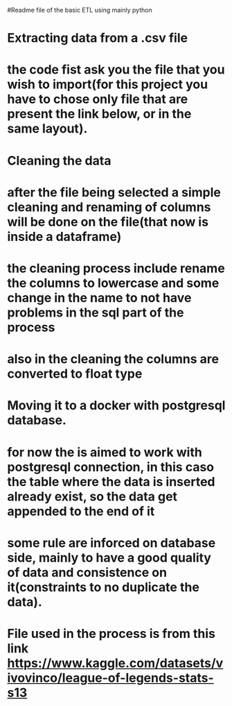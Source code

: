 #Readme file of the basic ETL using mainly python 
#   Extracting data from a .csv file
#     the code fist ask you the file that you wish to import(for this project you have to chose only file that are present the link below, or in the same layout).

#   Cleaning the data
#     after the file being selected a simple cleaning and renaming of columns will be done on the file(that now is inside a dataframe)
#       the cleaning process include rename the columns to lowercase and some change in the name to not have problems in the sql part of the process
#       also in the cleaning the columns are converted to float type

#   Moving it to a docker with postgresql database.
#    for now the is aimed to work with postgresql connection, in this caso the table where the data is inserted already exist, so the data get appended to the end of it
#    some rule are inforced on database side, mainly to have a good quality of data and consistence on it(constraints to no duplicate the data).

#   File used in the process is from this link https://www.kaggle.com/datasets/vivovinco/league-of-legends-stats-s13
